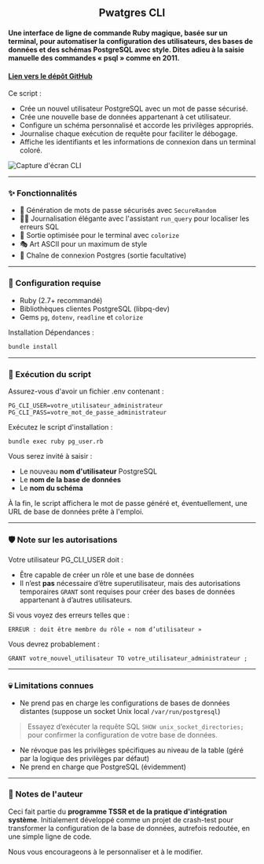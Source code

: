 <h2 style="text-align:center;">Pwatgres CLI</h2>

#### Une interface de ligne de commande Ruby magique, basée sur un terminal, pour **automatiser la configuration des utilisateurs, des bases de données et des schémas PostgreSQL** avec style. Dites adieu à la saisie manuelle des commandes « psql » comme en 2011.

#### [Lien vers le dépôt GitHub](https://github.com/theflyoccultist/systems_integration_projects/tree/main/pwatgres)

Ce script :

- Crée un nouvel utilisateur PostgreSQL avec un mot de passe sécurisé.
- Crée une nouvelle base de données appartenant à cet utilisateur.
- Configure un schéma personnalisé et accorde les privilèges appropriés.
- Journalise chaque exécution de requête pour faciliter le débogage.
- Affiche les identifiants et les informations de connexion dans un terminal coloré.

![Capture d'écran CLI](https://storage.googleapis.com/theflyoccultist/public/images/cli/pwatgres.png)

---

### ✨ Fonctionnalités

- 🔐 Génération de mots de passe sécurisés avec `SecureRandom`
- 🧙‍♀️ Journalisation élégante avec l'assistant `run_query` pour localiser les erreurs SQL
- 🎨 Sortie optimisée pour le terminal avec `colorize`
- 🎭 Art ASCII pour un maximum de style
- 📜 Chaîne de connexion Postgres (sortie facultative)

---

### 🔧 Configuration requise

- Ruby (2.7+ recommandé)
- Bibliothèques clientes PostgreSQL (libpq-dev)
- Gems `pg`, `dotenv`, `readline` et `colorize`

Installation Dépendances :

```bash
bundle install
```

---

### 🧪 Exécution du script

Assurez-vous d'avoir un fichier .env contenant :

```
PG_CLI_USER=votre_utilisateur_administrateur
PG_CLI_PASS=votre_mot_de_passe_administrateur
```

Exécutez le script d'installation :

```
bundle exec ruby ​​pg_user.rb
```

Vous serez invité à saisir :

- Le nouveau **nom d'utilisateur** PostgreSQL
- Le **nom de la base de données**
- Le **nom du schéma**

À la fin, le script affichera le mot de passe généré et, éventuellement, une URL de base de données prête à l'emploi.

---

### 🛡 Note sur les autorisations

Votre utilisateur PG_CLI_USER doit :

- Être capable de créer un rôle et une base de données
- Il n’est **pas** nécessaire d’être superutilisateur, mais des autorisations temporaires `GRANT` sont requises pour créer des bases de données appartenant à d’autres utilisateurs.

Si vous voyez des erreurs telles que :

```
ERREUR : doit être membre du rôle « nom d’utilisateur »
```

Vous devrez probablement :

```
GRANT votre_nouvel_utilisateur TO votre_utilisateur_administrateur ;
```

---

### 💀 Limitations connues

- Ne prend pas en charge les configurations de bases de données distantes (suppose un socket Unix local `/var/run/postgresql`)

> Essayez d’exécuter la requête SQL `SHOW unix_socket_directories;` pour confirmer la configuration de votre base de données. 

- Ne révoque pas les privilèges spécifiques au niveau de la table (géré par la logique des privilèges par défaut)
- Ne prend en charge que PostgreSQL (évidemment)

---

### 🧙 Notes de l'auteur

Ceci fait partie du **programme TSSR et de la pratique d'intégration système**. Initialement développé comme un projet de crash-test pour transformer la configuration de la base de données, autrefois redoutée, en une simple ligne de code.

Nous vous encourageons à le personnaliser et à le modifier.
